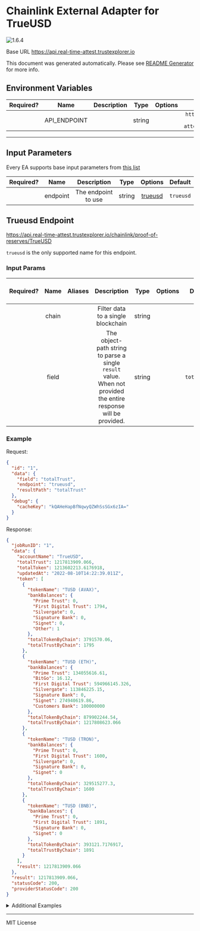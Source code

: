 # Chainlink External Adapter for TrueUSD

![1.6.4](https://img.shields.io/github/package-json/v/smartcontractkit/external-adapters-js?filename=packages/sources/trueusd/package.json)

Base URL https://api.real-time-attest.trustexplorer.io

This document was generated automatically. Please see [README Generator](../../scripts#readme-generator) for more info.

## Environment Variables

| Required? |     Name     | Description |  Type  | Options |                       Default                        |
| :-------: | :----------: | :---------: | :----: | :-----: | :--------------------------------------------------: |
|           | API_ENDPOINT |             | string |         | `https://core-api.real-time-attest.trustexplorer.io` |

---

## Input Parameters

Every EA supports base input parameters from [this list](../../core/bootstrap#base-input-parameters)

| Required? |   Name   |     Description     |  Type  |           Options            |  Default  |
| :-------: | :------: | :-----------------: | :----: | :--------------------------: | :-------: |
|           | endpoint | The endpoint to use | string | [trueusd](#trueusd-endpoint) | `trueusd` |

## Trueusd Endpoint

https://api.real-time-attest.trustexplorer.io/chainlink/proof-of-reserves/TrueUSD

`trueusd` is the only supported name for this endpoint.

### Input Params

| Required? | Name  | Aliases |                                                   Description                                                    |  Type  | Options |   Default    | Depends On | Not Valid With |
| :-------: | :---: | :-----: | :--------------------------------------------------------------------------------------------------------------: | :----: | :-----: | :----------: | :--------: | :------------: |
|           | chain |         |                                        Filter data to a single blockchain                                        | string |         |              |            |                |
|           | field |         | The object-path string to parse a single `result` value. When not provided the entire response will be provided. | string |         | `totalTrust` |            |                |

### Example

Request:

```json
{
  "id": "1",
  "data": {
    "field": "totalTrust",
    "endpoint": "trueusd",
    "resultPath": "totalTrust"
  },
  "debug": {
    "cacheKey": "kQAHeHapBfNqwyQZWhSsSGx6zIA="
  }
}
```

Response:

```json
{
  "jobRunID": "1",
  "data": {
    "accountName": "TrueUSD",
    "totalTrust": 1217813909.066,
    "totalToken": 1213602213.6176918,
    "updatedAt": "2022-08-10T14:22:39.011Z",
    "token": [
      {
        "tokenName": "TUSD (AVAX)",
        "bankBalances": {
          "Prime Trust": 0,
          "First Digital Trust": 1794,
          "Silvergate": 0,
          "Signature Bank": 0,
          "Signet": 0,
          "Other": 1
        },
        "totalTokenByChain": 3791570.06,
        "totalTrustByChain": 1795
      },
      {
        "tokenName": "TUSD (ETH)",
        "bankBalances": {
          "Prime Trust": 134055616.61,
          "BitGo": 16.12,
          "First Digital Trust": 594966145.326,
          "Silvergate": 113846225.15,
          "Signature Bank": 0,
          "Signet": 274940619.86,
          "Customers Bank": 100000000
        },
        "totalTokenByChain": 879902244.54,
        "totalTrustByChain": 1217808623.066
      },
      {
        "tokenName": "TUSD (TRON)",
        "bankBalances": {
          "Prime Trust": 0,
          "First Digital Trust": 1600,
          "Silvergate": 0,
          "Signature Bank": 0,
          "Signet": 0
        },
        "totalTokenByChain": 329515277.3,
        "totalTrustByChain": 1600
      },
      {
        "tokenName": "TUSD (BNB)",
        "bankBalances": {
          "Prime Trust": 0,
          "First Digital Trust": 1891,
          "Signature Bank": 0,
          "Signet": 0
        },
        "totalTokenByChain": 393121.7176917,
        "totalTrustByChain": 1891
      }
    ],
    "result": 1217813909.066
  },
  "result": 1217813909.066,
  "statusCode": 200,
  "providerStatusCode": 200
}
```

<details>
<summary>Additional Examples</summary>

Request:

```json
{
  "id": "1",
  "data": {
    "field": "totalTrust",
    "endpoint": "trueusd",
    "resultPath": "totalToken"
  },
  "debug": {
    "cacheKey": "kQAHeHapBfNqwyQZWhSsSGx6zIA="
  }
}
```

Response:

```json
{
  "jobRunID": "1",
  "data": {
    "accountName": "TrueUSD",
    "totalTrust": 1217813909.066,
    "totalToken": 1213602213.6176918,
    "updatedAt": "2022-08-10T14:22:39.011Z",
    "token": [
      {
        "tokenName": "TUSD (AVAX)",
        "bankBalances": {
          "Prime Trust": 0,
          "First Digital Trust": 1794,
          "Silvergate": 0,
          "Signature Bank": 0,
          "Signet": 0,
          "Other": 1
        },
        "totalTokenByChain": 3791570.06,
        "totalTrustByChain": 1795
      },
      {
        "tokenName": "TUSD (ETH)",
        "bankBalances": {
          "Prime Trust": 134055616.61,
          "BitGo": 16.12,
          "First Digital Trust": 594966145.326,
          "Silvergate": 113846225.15,
          "Signature Bank": 0,
          "Signet": 274940619.86,
          "Customers Bank": 100000000
        },
        "totalTokenByChain": 879902244.54,
        "totalTrustByChain": 1217808623.066
      },
      {
        "tokenName": "TUSD (TRON)",
        "bankBalances": {
          "Prime Trust": 0,
          "First Digital Trust": 1600,
          "Silvergate": 0,
          "Signature Bank": 0,
          "Signet": 0
        },
        "totalTokenByChain": 329515277.3,
        "totalTrustByChain": 1600
      },
      {
        "tokenName": "TUSD (BNB)",
        "bankBalances": {
          "Prime Trust": 0,
          "First Digital Trust": 1891,
          "Signature Bank": 0,
          "Signet": 0
        },
        "totalTokenByChain": 393121.7176917,
        "totalTrustByChain": 1891
      }
    ],
    "result": 1213602213.6176918
  },
  "result": 1213602213.6176918,
  "statusCode": 200,
  "providerStatusCode": 200
}
```

Request:

```json
{
  "id": "1",
  "data": {
    "chain": "AVA",
    "field": "totalTrust",
    "endpoint": "trueusd",
    "resultPath": "totalTrust"
  },
  "debug": {
    "cacheKey": "6WLGWNlp3Yz32n40twAcGx8Cjx8="
  }
}
```

Response:

```json
{
  "jobRunID": "1",
  "data": {
    "accountName": "TrueUSD",
    "totalTrust": 1217813909.066,
    "totalToken": 1213602213.6176918,
    "updatedAt": "2022-08-10T14:22:39.011Z",
    "token": [
      {
        "tokenName": "TUSD (AVAX)",
        "bankBalances": {
          "Prime Trust": 0,
          "First Digital Trust": 1794,
          "Silvergate": 0,
          "Signature Bank": 0,
          "Signet": 0,
          "Other": 1
        },
        "totalTokenByChain": 3791570.06,
        "totalTrustByChain": 1795
      },
      {
        "tokenName": "TUSD (ETH)",
        "bankBalances": {
          "Prime Trust": 134055616.61,
          "BitGo": 16.12,
          "First Digital Trust": 594966145.326,
          "Silvergate": 113846225.15,
          "Signature Bank": 0,
          "Signet": 274940619.86,
          "Customers Bank": 100000000
        },
        "totalTokenByChain": 879902244.54,
        "totalTrustByChain": 1217808623.066
      },
      {
        "tokenName": "TUSD (TRON)",
        "bankBalances": {
          "Prime Trust": 0,
          "First Digital Trust": 1600,
          "Silvergate": 0,
          "Signature Bank": 0,
          "Signet": 0
        },
        "totalTokenByChain": 329515277.3,
        "totalTrustByChain": 1600
      },
      {
        "tokenName": "TUSD (BNB)",
        "bankBalances": {
          "Prime Trust": 0,
          "First Digital Trust": 1891,
          "Signature Bank": 0,
          "Signet": 0
        },
        "totalTokenByChain": 393121.7176917,
        "totalTrustByChain": 1891
      }
    ],
    "result": 1795
  },
  "result": 1795,
  "statusCode": 200,
  "providerStatusCode": 200
}
```

Request:

```json
{
  "id": "1",
  "data": {
    "chain": "TUSD (AVAX)",
    "field": "totalTrust",
    "endpoint": "trueusd",
    "resultPath": "totalTokenByChain"
  },
  "debug": {
    "cacheKey": "qYGVHwh/4Rr2N5DW4hjmuiPr5bQ="
  }
}
```

Response:

```json
{
  "jobRunID": "1",
  "data": {
    "accountName": "TrueUSD",
    "totalTrust": 1217813909.066,
    "totalToken": 1213602213.6176918,
    "updatedAt": "2022-08-10T14:22:39.011Z",
    "token": [
      {
        "tokenName": "TUSD (AVAX)",
        "bankBalances": {
          "Prime Trust": 0,
          "First Digital Trust": 1794,
          "Silvergate": 0,
          "Signature Bank": 0,
          "Signet": 0,
          "Other": 1
        },
        "totalTokenByChain": 3791570.06,
        "totalTrustByChain": 1795
      },
      {
        "tokenName": "TUSD (ETH)",
        "bankBalances": {
          "Prime Trust": 134055616.61,
          "BitGo": 16.12,
          "First Digital Trust": 594966145.326,
          "Silvergate": 113846225.15,
          "Signature Bank": 0,
          "Signet": 274940619.86,
          "Customers Bank": 100000000
        },
        "totalTokenByChain": 879902244.54,
        "totalTrustByChain": 1217808623.066
      },
      {
        "tokenName": "TUSD (TRON)",
        "bankBalances": {
          "Prime Trust": 0,
          "First Digital Trust": 1600,
          "Silvergate": 0,
          "Signature Bank": 0,
          "Signet": 0
        },
        "totalTokenByChain": 329515277.3,
        "totalTrustByChain": 1600
      },
      {
        "tokenName": "TUSD (BNB)",
        "bankBalances": {
          "Prime Trust": 0,
          "First Digital Trust": 1891,
          "Signature Bank": 0,
          "Signet": 0
        },
        "totalTokenByChain": 393121.7176917,
        "totalTrustByChain": 1891
      }
    ],
    "result": 3791570.06
  },
  "result": 3791570.06,
  "statusCode": 200,
  "providerStatusCode": 200
}
```

</details>

---

MIT License
